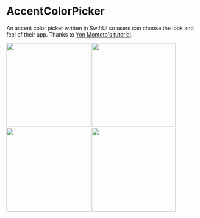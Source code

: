 # AccentColorPicker

An accent color picker written in SwiftUI so users can choose the look and feel of their app. Thanks to [Yon Montoto's tutorial](https://yonmontoto.com/SwiftUI-Color-Picker/).

<p aligment="left">
    <img src="https://user-images.githubusercontent.com/104570139/216068343-9206941d-bdcc-4d77-8bef-2ea0718dccfc.PNG" width="220"/>
    <img src="https://user-images.githubusercontent.com/104570139/216068338-c0e02b5d-dcf3-46e3-bb6a-6f4b276d754e.PNG" width="220"/>
    <img src="https://user-images.githubusercontent.com/104570139/216202496-b428f1f7-a37c-4e7d-8ce0-6943b66ac469.PNG" width="220"/>
    <img src="https://user-images.githubusercontent.com/104570139/216202492-ce1d16b7-8883-4386-a63b-8516064513c1.PNG" width="220"/>
</p>
